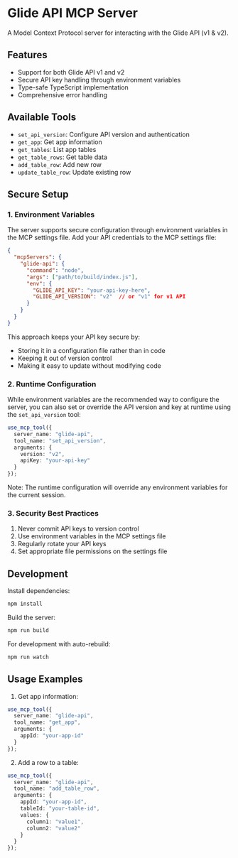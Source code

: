 # Glide API MCP Server

A Model Context Protocol server for interacting with the Glide API (v1 & v2).

## Features

- Support for both Glide API v1 and v2
- Secure API key handling through environment variables
- Type-safe TypeScript implementation
- Comprehensive error handling

## Available Tools

- `set_api_version`: Configure API version and authentication
- `get_app`: Get app information
- `get_tables`: List app tables
- `get_table_rows`: Get table data
- `add_table_row`: Add new row
- `update_table_row`: Update existing row

## Secure Setup

### 1. Environment Variables

The server supports secure configuration through environment variables in the MCP settings file. Add your API credentials to the MCP settings file:

```json
{
  "mcpServers": {
    "glide-api": {
      "command": "node",
      "args": ["path/to/build/index.js"],
      "env": {
        "GLIDE_API_KEY": "your-api-key-here",
        "GLIDE_API_VERSION": "v2"  // or "v1" for v1 API
      }
    }
  }
}
```

This approach keeps your API key secure by:
- Storing it in a configuration file rather than in code
- Keeping it out of version control
- Making it easy to update without modifying code

### 2. Runtime Configuration

While environment variables are the recommended way to configure the server, you can also set or override the API version and key at runtime using the `set_api_version` tool:

```typescript
use_mcp_tool({
  server_name: "glide-api",
  tool_name: "set_api_version",
  arguments: {
    version: "v2",
    apiKey: "your-api-key"
  }
});
```

Note: The runtime configuration will override any environment variables for the current session.

### 3. Security Best Practices

1. Never commit API keys to version control
2. Use environment variables in the MCP settings file
3. Regularly rotate your API keys
4. Set appropriate file permissions on the settings file

## Development

Install dependencies:
```bash
npm install
```

Build the server:
```bash
npm run build
```

For development with auto-rebuild:
```bash
npm run watch
```

## Usage Examples

1. Get app information:
```typescript
use_mcp_tool({
  server_name: "glide-api",
  tool_name: "get_app",
  arguments: {
    appId: "your-app-id"
  }
});
```

2. Add a row to a table:
```typescript
use_mcp_tool({
  server_name: "glide-api",
  tool_name: "add_table_row",
  arguments: {
    appId: "your-app-id",
    tableId: "your-table-id",
    values: {
      column1: "value1",
      column2: "value2"
    }
  }
});
